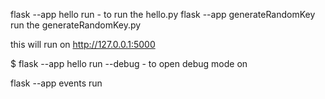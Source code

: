 flask --app hello run - to run the hello.py
flask --app generateRandomKey run the generateRandomKey.py


this will run on http://127.0.0.1:5000

$ flask --app hello run --debug - to open debug mode on

flask --app events run



